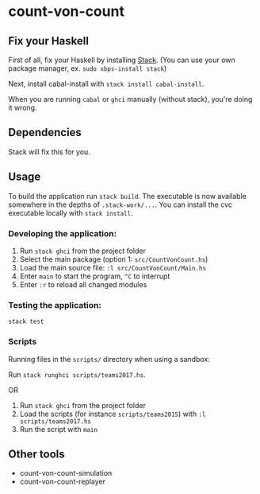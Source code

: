 # count-von-count

## Fix your Haskell

First of all, fix your Haskell by installing [Stack](https://docs.haskellstack.org/en/stable/README/). (You can use your own package manager, ex. `sudo xbps-install stack`)

Next, install cabal-install with `stack install cabal-install`.

When you are running `cabal` or `ghci` manually (without stack), you're doing it wrong.

## Dependencies

Stack will fix this for you.

## Usage

To build the application run `stack build`. The executable is now available somewhere in the depths of `.stack-work/...`. You can install the cvc executable locally with `stack install`.

### Developing the application:

1. Run `stack ghci` from the project folder
2. Select the main package (option 1: `src/CountVonCount.hs`)
3. Load the main source file: `:l src/CountVonCount/Main.hs`
4. Enter `main` to start the program, `^C` to interrupt
5. Enter `:r` to reload all changed modules

### Testing the application:

```
stack test
```

### Scripts

Running files in the `scripts/` directory when using a sandbox:

Run `stack runghci scripts/teams2017.hs`.

OR

1. Run `stack ghci` from the project folder
2. Load the scripts (for instance `scripts/teams2015`) with `:l
   scripts/teams2017.hs`
3. Run the script with `main`

## Other tools

* count-von-count-simulation
* count-von-count-replayer
